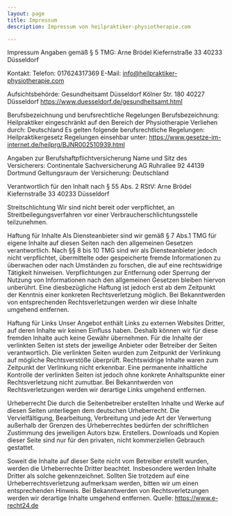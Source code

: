 ```yaml
---
layout: page
title: Impressum
description: Impressum von heilpraktiker-physiotherapie.com

---
```


Impressum
Angaben gemäß § 5 TMG:
Arne Brödel
Kiefernstraße 33
40233 Düsseldorf

Kontakt:
Telefon: 017624317369
E-Mail: info@heilpraktiker-physiotherapie.com

Aufsichtsbehörde:
Gesundheitsamt Düsseldorf
Kölner Str. 180
40227 Düsseldorf
https://www.duesseldorf.de/gesundheitsamt.html

Berufsbezeichnung und berufsrechtliche Regelungen
Berufsbezeichnung: Heilpraktiker eingeschränkt auf den Bereich der Physiotherapie
Verliehen durch: Deutschland
Es gelten folgende berufsrechtliche Regelungen: Heilpraktikergesetz
Regelungen einsehbar unter: https://www.gesetze-im-internet.de/heilprg/BJNR002510939.html

Angaben zur Berufshaftpflichtversicherung
Name und Sitz des Versicherers:
Continentale Sachversicherung AG
Ruhrallee 92
44139 Dortmund
Geltungsraum der Versicherung: Deutschland

Verantwortlich für den Inhalt nach § 55 Abs. 2 RStV:
Arne Brödel
Kiefernstraße 33
40233 Düsseldorf

Streitschlichtung
Wir sind nicht bereit oder verpflichtet, an Streitbeilegungsverfahren vor einer Verbraucherschlichtungsstelle teilzunehmen.

Haftung für Inhalte
Als Diensteanbieter sind wir gemäß § 7 Abs.1 TMG für eigene Inhalte auf diesen Seiten nach den allgemeinen Gesetzen verantwortlich. Nach §§ 8 bis 10 TMG sind wir als Diensteanbieter jedoch nicht verpflichtet, übermittelte oder gespeicherte fremde Informationen zu überwachen oder nach Umständen zu forschen, die auf eine rechtswidrige Tätigkeit hinweisen. Verpflichtungen zur Entfernung oder Sperrung der Nutzung von Informationen nach den allgemeinen Gesetzen bleiben hiervon unberührt. Eine diesbezügliche Haftung ist jedoch erst ab dem Zeitpunkt der Kenntnis einer konkreten Rechtsverletzung möglich. Bei Bekanntwerden von entsprechenden Rechtsverletzungen werden wir diese Inhalte umgehend entfernen.

Haftung für Links
Unser Angebot enthält Links zu externen Websites Dritter, auf deren Inhalte wir keinen Einfluss haben.
Deshalb können wir für diese fremden Inhalte auch keine Gewähr übernehmen. Für die Inhalte der verlinkten Seiten ist stets der jeweilige Anbieter oder Betreiber der Seiten verantwortlich. Die verlinkten Seiten wurden zum Zeitpunkt der Verlinkung auf mögliche Rechtsverstöße überprüft. Rechtswidrige Inhalte waren zum Zeitpunkt der Verlinkung nicht erkennbar.
Eine permanente inhaltliche Kontrolle der verlinkten Seiten ist jedoch ohne konkrete Anhaltspunkte einer Rechtsverletzung nicht zumutbar. Bei Bekanntwerden von Rechtsverletzungen werden wir derartige Links umgehend entfernen.

Urheberrecht
Die durch die Seitenbetreiber erstellten Inhalte und Werke auf diesen Seiten unterliegen dem deutschen Urheberrecht. Die Vervielfältigung, Bearbeitung, Verbreitung und jede Art der Verwertung außerhalb der Grenzen des Urheberrechtes bedürfen der schriftlichen Zustimmung des jeweiligen Autors bzw. Erstellers. Downloads und Kopien dieser Seite sind nur für den privaten, nicht kommerziellen Gebrauch gestattet.

Soweit die Inhalte auf dieser Seite nicht vom Betreiber erstellt wurden, werden die Urheberrechte Dritter beachtet. Insbesondere werden Inhalte Dritter als solche gekennzeichnet. Sollten Sie trotzdem auf eine Urheberrechtsverletzung aufmerksam werden, bitten wir um einen entsprechenden Hinweis. Bei Bekanntwerden von Rechtsverletzungen werden wir derartige Inhalte umgehend entfernen.
Quelle: https://www.e-recht24.de